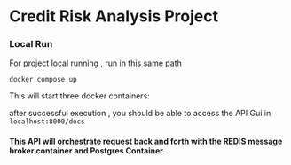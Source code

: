# Credit Risk Analysis Project

### Local Run

For project local running , run in this same path

`docker compose up`

This will start three docker containers:

after successful execution , you should be able to access the API Gui in `localhost:8000/docs`

#### This API will orchestrate request back and forth with the REDIS message broker container and Postgres Container.
